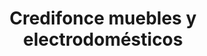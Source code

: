 ---
title: "Credifonce muebles y electrodomésticos"
url: /san-gil/credifonce-muebles-y-electrodomesticos/
shop: Möbel
---